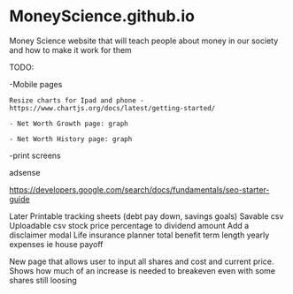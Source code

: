 # MoneyScience.github.io
Money Science website that will teach people about money in our society and how to make it work for them


TODO:

-Mobile pages
    
    Resize charts for Ipad and phone - https://www.chartjs.org/docs/latest/getting-started/
    
    - Net Worth Growth page: graph
    
    - Net Worth History page: graph

-print screens



adsense

https://developers.google.com/search/docs/fundamentals/seo-starter-guide

Later
Printable tracking sheets (debt pay down, savings goals)
Savable csv
Uploadable csv
stock price percentage to dividend amount
Add a disclaimer modal
Life insurance planner
    total benefit
    term length
    yearly expenses ie house payoff


New page that allows user to input all shares and cost and current price. Shows how much of an increase is needed to breakeven even with some shares still loosing
